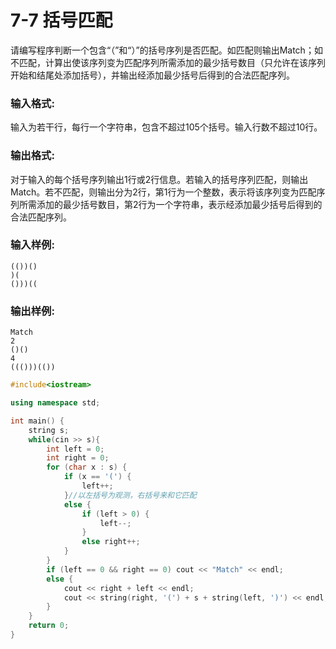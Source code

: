 # 7-7 括号匹配
请编写程序判断一个包含“（”和“）”的括号序列是否匹配。如匹配则输出Match；如不匹配，计算出使该序列变为匹配序列所需添加的最少括号数目（只允许在该序列开始和结尾处添加括号），并输出经添加最少括号后得到的合法匹配序列。

### 输入格式:

输入为若干行，每行一个字符串，包含不超过105个括号。输入行数不超过10行。

### 输出格式:

对于输入的每个括号序列输出1行或2行信息。若输入的括号序列匹配，则输出Match。若不匹配，则输出分为2行，第1行为一个整数，表示将该序列变为匹配序列所需添加的最少括号数目，第2行为一个字符串，表示经添加最少括号后得到的合法匹配序列。

### 输入样例:

```in
(())()
)(
()))((
```

### 输出样例:

```out
Match
2
()()
4
((()))(())
```

```C++
#include<iostream>

using namespace std;

int main() {
	string s;
	while(cin >> s){
		int left = 0;
		int right = 0;
		for (char x : s) {
			if (x == '(') {
				left++;
			}//以左括号为观测，右括号来和它匹配
			else {
				if (left > 0) {
					left--;
				}
				else right++;
			}
		}
		if (left == 0 && right == 0) cout << "Match" << endl;
		else {
			cout << right + left << endl;
			cout << string(right, '(') + s + string(left, ')') << endl;
		}
	}
	return 0;
}
```
